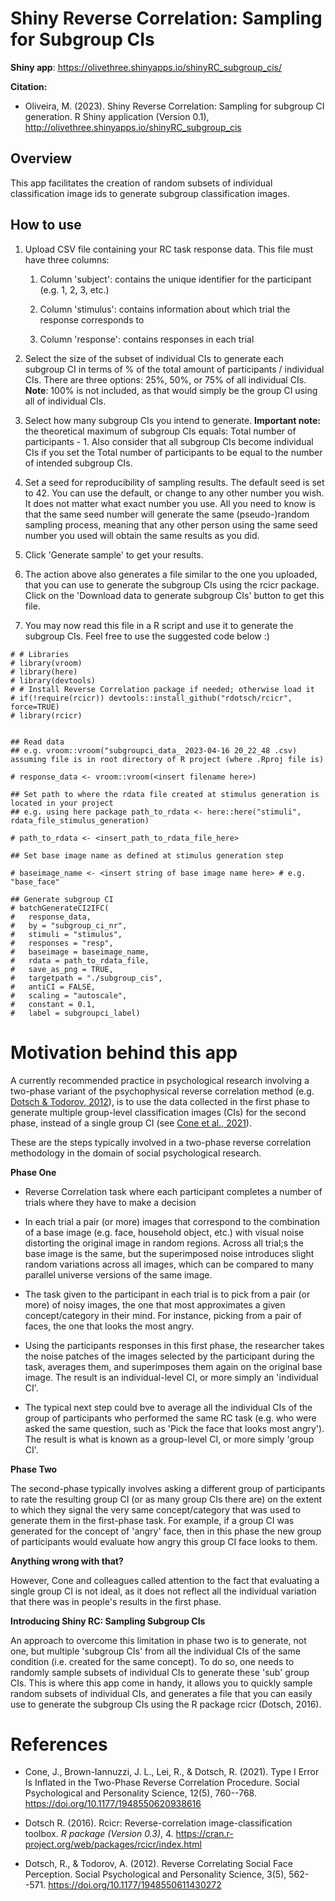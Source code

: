 # Shiny Reverse Correlation: Sampling for Subgroup CIs

**Shiny app**: <https://olivethree.shinyapps.io/shinyRC_subgroup_cis/>

**Citation:**

-   Oliveira, M. (2023). Shiny Reverse Correlation: Sampling for subgroup CI generation. R Shiny application (Version 0.1), <http://olivethree.shinyapps.io/shinyRC_subgroup_cis>

## Overview

This app facilitates the creation of random subsets of individual classification image ids to generate subgroup classification images.

## How to use

1.  Upload CSV file containing your RC task response data. This file must have three columns:

    1.  Column 'subject': contains the unique identifier for the participant (e.g. 1, 2, 3, etc.)

    2.  Column 'stimulus': contains information about which trial the response corresponds to

    3.  Column 'response': contains responses in each trial

2.  Select the size of the subset of individual CIs to generate each subgroup CI in terms of % of the total amount of participants / individual CIs. There are three options: 25%, 50%, or 75% of all individual CIs. **Note**: 100% is not included, as that would simply be the group CI using all of individual CIs.

3.  Select how many subgroup CIs you intend to generate. **Important note:** the theoretical maximum of subgroup CIs equals: Total number of participants - 1. Also consider that all subgroup CIs become individual CIs if you set the Total number of participants to be equal to the number of intended subgroup CIs.

4.  Set a seed for reproducibility of sampling results. The default seed is set to 42. You can use the default, or change to any other number you wish. It does not matter what exact number you use. All you need to know is that the same seed number will generate the same (pseudo-)random sampling process, meaning that any other person using the same seed number you used will obtain the same results as you did.

5.  Click 'Generate sample' to get your results.

6.  The action above also generates a file similar to the one you uploaded, that you can use to generate the subgroup CIs using the rcicr package. Click on the 'Download data to generate subgroup CIs' button to get this file.

7.  You may now read this file in a R script and use it to generate the subgroup CIs. Feel free to use the suggested code below :)

```{r}
# # Libraries
# library(vroom)
# library(here)
# library(devtools)
# # Install Reverse Correlation package if needed; otherwise load it
# if(!require(rcicr)) devtools::install_github("rdotsch/rcicr", force=TRUE)
# library(rcicr)


## Read data
## e.g. vroom::vroom("subgroupci_data_ 2023-04-16 20_22_48 .csv) assuming file is in root directory of R project (where .Rproj file is)

# response_data <- vroom::vroom(<insert filename here>)

## Set path to where the rdata file created at stimulus generation is located in your project
## e.g. using here package path_to_rdata <- here::here("stimuli", rdata_file_stimulus_generation)

# path_to_rdata <- <insert_path_to_rdata_file_here> 

## Set base image name as defined at stimulus generation step

# baseimage_name <- <insert string of base image name here> # e.g. "base_face"

## Generate subgroup CI
# batchGenerateCI2IFC(
#   response_data,
#   by = "subgroup_ci_nr",
#   stimuli = "stimulus",
#   responses = "resp",
#   baseimage = baseimage_name,
#   rdata = path_to_rdata_file,
#   save_as_png = TRUE,
#   targetpath = "./subgroup_cis",
#   antiCI = FALSE,
#   scaling = "autoscale",
#   constant = 0.1,
#   label = subgroupci_label)
```

# Motivation behind this app

A currently recommended practice in psychological research involving a two-phase variant of the psychophysical reverse correlation method (e.g. [Dotsch & Todorov, 2012](https://journals.sagepub.com/doi/abs/10.1177/1948550611430272)), is to use the data collected in the first phase to generate multiple group-level classification images (CIs) for the second phase, instead of a single group CI (see [Cone et al., 2021](https://journals.sagepub.com/doi/10.1177/1948550620938616)).

These are the steps typically involved in a two-phase reverse correlation methodology in the domain of social psychological research.

**Phase One**

-   Reverse Correlation task where each participant completes a number of trials where they have to make a decision

-   In each trial a pair (or more) images that correspond to the combination of a base image (e.g. face, household object, etc.) with visual noise distorting the original image in random regions. Across all trial;s the base image is the same, but the superimposed noise introduces slight random variations across all images, which can be compared to many parallel universe versions of the same image.

-   The task given to the participant in each trial is to pick from a pair (or more) of noisy images, the one that most approximates a given concept/category in their mind. For instance, picking from a pair of faces, the one that looks the most angry.

-   Using the participants responses in this first phase, the researcher takes the noise patches of the images selected by the participant during the task, averages them, and superimposes them again on the original base image. The result is an individual-level CI, or more simply an 'individual CI'.

-   The typical next step could bve to average all the individual CIs of the group of participants who performed the same RC task (e.g. who were asked the same question, such as 'Pick the face that looks most angry'). The result is what is known as a group-level CI, or more simply 'group CI'.

**Phase Two**

The second-phase typically involves asking a different group of participants to rate the resulting group CI (or as many group CIs there are) on the extent to which they signal the very same concept/category that was used to generate them in the first-phase task. For example, if a group CI was generated for the concept of 'angry' face, then in this phase the new group of participants would evaluate how angry this group CI face looks to them.

**Anything wrong with that?**

However, Cone and colleagues called attention to the fact that evaluating a single group CI is not ideal, as it does not reflect all the individual variation that there was in people's results in the first phase.

**Introducing Shiny RC: Sampling Subgroup CIs**

An approach to overcome this limitation in phase two is to generate, not one, but multiple 'subgroup CIs' from all the individual CIs of the same condition (i.e. created for the same concept). To do so, one needs to randomly sample subsets of individual CIs to generate these 'sub' group CIs. This is where this app come in handy, it allows you to quickly sample random subsets of individual CIs, and generates a file that you can easily use to generate the subgroup CIs using the R package rcicr (Dotsch, 2016).

# References

-   Cone, J., Brown-Iannuzzi, J. L., Lei, R., & Dotsch, R. (2021). Type I Error Is Inflated in the Two-Phase Reverse Correlation Procedure. Social Psychological and Personality Science, 12(5), 760--768. <https://doi.org/10.1177/1948550620938616>

-   Dotsch R. (2016). Rcicr: Reverse-correlation image-classification toolbox. *R package (Version 0.3)*, 4. <https://cran.r-project.org/web/packages/rcicr/index.html>

-   Dotsch, R., & Todorov, A. (2012). Reverse Correlating Social Face Perception. Social Psychological and Personality Science, 3(5), 562--571. <https://doi.org/10.1177/1948550611430272>
